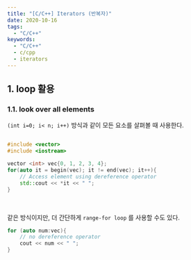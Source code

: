 ```yaml
---
title: "[C/C++] Iterators (반복자)"
date: 2020-10-16
tags:
  - "C/C++"
keywords:
  - "C/C++"
  - c/cpp
  - iterators
---
```



## 1. loop 활용

### 1.1. look over all elements
``(int i=0; i< n; i++)`` 방식과 같이 모든 요소를 살펴볼 때 사용한다.

```cpp

#include <vector>
#include <iostream>

vector <int> vec{0, 1, 2, 3, 4};
for(auto it = begin(vec); it != end(vec); it++){
    // Access element using dereference operator
    std::cout << *it << " ";
}
```

<br>

같은 방식이지만, 더 간단하게 ``range-for loop`` 를 사용할 수도 있다.

```cpp
for (auto num:vec){
    // no dereference operator
    cout << num << " ";
}
```
